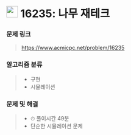 # <img src="https://d2gd6pc034wcta.cloudfront.net/tier/12.svg" width="30">  16235: 나무 재테크

### 문제 링크

> https://www.acmicpc.net/problem/16235



### 알고리즘 분류

>- 구현
>- 시뮬레이션



### 문제 및 해결

>- ⏱ 풀이시간 49분
>- 단순한 시뮬레이션 문제

